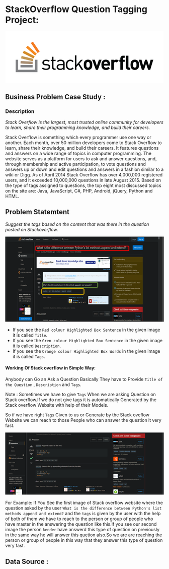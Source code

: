 # StackOverflow Question Tagging Project:

![](images/s2.png)

## Business Problem Case Study :

### Description

*Stack Overflow is the largest, most trusted online community for developers to learn, share their programming knowledge, and build their careers.* 

Stack Overflow is something which every programmer use one way or another. Each month, over 50 million developers come to Stack Overflow to learn, share their knowledge, and build their careers. It features questions and answers on a wide range of topics in computer programming. The website serves as a platform for users to ask and answer questions, and, through membership and active participation, to vote questions and answers up or down and edit questions and answers in a fashion similar to a wiki or Digg. As of April 2014 Stack Overflow has over 4,000,000 registered users, and it exceeded 10,000,000 questions in late August 2015. Based on the type of tags assigned to questions, the top eight most discussed topics on the site are: Java, JavaScript, C#, PHP, Android, jQuery, Python and HTML.


## Problem Statemtent

*Suggest the tags based on the content that was there in the question posted on Stackoverflow.*

![](images/st2.png)


- If you see the `Red colour Highlighted Box Sentence` in the given image it is called `Title`.
- If you see the `Gren colour Highlighted Box Sentence` in the given image it is called `Description`.
- If you see the `Orange colour Highlighted Box Words` in the given image it is called `Tags`.

#### Working Of Stack overflow in Simple Way:

 Anybody can Go an Ask a Question Basically They have to Provide `Title of the Question` , `Description`
 and  `Tags`.
 
Note : Sometimes we have to give `Tags` When we are asking Question on Stack overflow.If we do not give tags it is automatically Generated by the Stack overflow Website with help of their Models.
 
So if we have right `Tags` Given to us or Generate by the Stack oveflow Website we can reach to those People who can answer the question it very fast. 

![](images/st3.png)

For Example: If You See the first image of Stack overflow website where the question asked by the user `What is the difference between Python's list methods append and extend?` and  the  `tags`  is given by the user  with the help of both of them we have to reach to the person or group of people  who have master in the answering the question  like this.If you see our second image the person `kender` have answerd this type of question on previously  in the same way he will answer this quetion also.So we are are reaching the person or group of people in this way that they answer this type of question very fast.

## Data Source :
